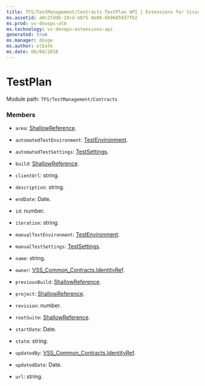 ```yaml
---
title: TFS/TestManagement/Contracts TestPlan API | Extensions for Visual Studio Team Services
ms.assetid: a0c2fddb-19cd-e875-8e86-6b9685937fb2
ms.prod: vs-devops-alm
ms.technology: vs-devops-extensions-api
generated: true
ms.manager: douge
ms.author: elbatk
ms.date: 08/04/2016
---
```


# TestPlan

Module path: `TFS/TestManagement/Contracts`


### Members

* `area`: [ShallowReference](../../../TFS/TestManagement/Contracts/ShallowReference.md). 

* `automatedTestEnvironment`: [TestEnvironment](../../../TFS/TestManagement/Contracts/TestEnvironment.md). 

* `automatedTestSettings`: [TestSettings](../../../TFS/TestManagement/Contracts/TestSettings.md). 

* `build`: [ShallowReference](../../../TFS/TestManagement/Contracts/ShallowReference.md). 

* `clientUrl`: string. 

* `description`: string. 

* `endDate`: Date. 

* `id`: number. 

* `iteration`: string. 

* `manualTestEnvironment`: [TestEnvironment](../../../TFS/TestManagement/Contracts/TestEnvironment.md). 

* `manualTestSettings`: [TestSettings](../../../TFS/TestManagement/Contracts/TestSettings.md). 

* `name`: string. 

* `owner`: [VSS_Common_Contracts.IdentityRef](../../../VSS/WebApi/Contracts/IdentityRef.md). 

* `previousBuild`: [ShallowReference](../../../TFS/TestManagement/Contracts/ShallowReference.md). 

* `project`: [ShallowReference](../../../TFS/TestManagement/Contracts/ShallowReference.md). 

* `revision`: number. 

* `rootSuite`: [ShallowReference](../../../TFS/TestManagement/Contracts/ShallowReference.md). 

* `startDate`: Date. 

* `state`: string. 

* `updatedBy`: [VSS_Common_Contracts.IdentityRef](../../../VSS/WebApi/Contracts/IdentityRef.md). 

* `updatedDate`: Date. 

* `url`: string. 

